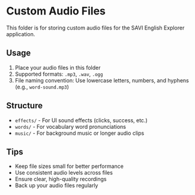 # Custom Audio Files

This folder is for storing custom audio files for the SAVI English Explorer application.

## Usage
1. Place your audio files in this folder
2. Supported formats: `.mp3`, `.wav`, `.ogg`
3. File naming convention: Use lowercase letters, numbers, and hyphens (e.g., `word-sound.mp3`)

## Structure
- `effects/` - For UI sound effects (clicks, success, etc.)
- `words/` - For vocabulary word pronunciations
- `music/` - For background music or longer audio clips

## Tips
- Keep file sizes small for better performance
- Use consistent audio levels across files
- Ensure clear, high-quality recordings
- Back up your audio files regularly 